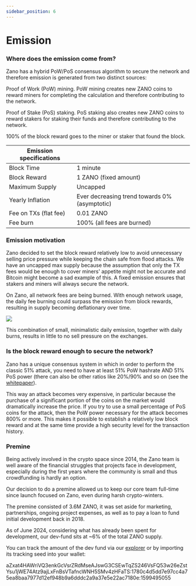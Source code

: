 ```yaml
---
sidebar_position: 6
---
```


# Emission

### Where does the emission come from?

Zano has a hybrid PoW/PoS consensus algorithm to secure the network and therefore emission is generated from two distinct sources:

Proof of Work (PoW) mining. PoW mining creates new ZANO coins to reward miners for completing the calculation and therefore contributing to the network.

Proof of Stake (PoS) staking. PoS staking also creates new ZANO coins to reward stakers for staking their funds and therefore contributing to the network.

100% of the block reward goes to the miner or staker that found the block.

| Emission specifications​ |                                               |
| ------------------------ | --------------------------------------------- |
| Block Time               | 1 minute                                      |
| Block Reward             | 1 ZANO (fixed amount)                         |
| Maximum Supply           | Uncapped                                      |
| Yearly Inflation         | Ever decreasing trend towards 0% (asymptotic) |
| Fee on TXs (flat fee)    | 0.01 ZANO                                     |
| Fee burn                 | 100% (all fees are burned)                    |

### Emission motivation

Zano decided to set the block reward relatively low to avoid unnecessary selling price pressure while keeping the chain safe from flood attacks. We have an uncapped max supply because the assumption that only the TX fees would be enough to cover miners' appetite might not be accurate and Bitcoin might become a sad example of this. A fixed emission ensures that stakers and miners will always secure the network.

On Zano, all network fees are being burned. With enough network usage, the daily fee burning could surpass the emission from block rewards, resulting in supply becoming deflationary over time.

![](https://lh7-us.googleusercontent.com/docsz/AD_4nXcM6FMZnbJSrfGOpxrOA6v7Jv4W-DqK2V-dKpED2O5DEBgV9-AEQriH0COJuT42jslNqGshmHEXZE-vLlLyNjrfP2b-CVAexn6wm6Gk21Sk41T4_Bze0Ftxq6Y1VJwsK53fi8iWo0ZY4RYFVhrPIkBn1S5E?key=wCwv72eQdn6ocfq5yu_CgQ)

This combination of small, minimalistic daily emission, together with daily burns, results in little to no sell pressure on the exchanges.

### Is the block reward enough to secure the network?

Zano has a unique consensus system in which in order to perform the classic 51% attack, you need to have at least 51% PoW hashrate AND 51% PoS power (there can also be other ratios like 20%/90% and so on (see the [whitepaper](https://github.com/hyle-team/docs/blob/master/zano/Zano_WP_1.1.pdf)).

This way an attack becomes very expensive, in particular because the purchase of a significant portion of the coins on the market would dramatically increase the price. If you try to use a small percentage of PoS coins for the attack, then the PoW power necessary for the attack becomes 800% or more. This makes it possible to establish a relatively low block reward and at the same time provide a high security level for the transaction history.

### Premine

Being actively involved in the crypto space since 2014, the Zano team is well aware of the financial struggles that projects face in development, especially during the first years where the community is small and thus crowdfunding is hardly an option.

Our decision to do a premine allowed us to keep our core team full-time since launch focused on Zano, even during harsh crypto-winters.

The premine consisted of 3.6M ZANO, it was set aside for marketing, partnerships, ongoing project expenses, as well as to pay a loan to fund initial development back in 2018.

As of June 2024, considering what has already been spent for development, our dev-fund sits at ~6% of the total ZANO supply.

You can track the amount of the dev fund via our [explorer](https://explorer.zano.org/) or by importing its tracking seed into your wallet:

aZxat4HAWriVQ3enkGcVsrZRdMseAJswG3CSEwTqZS246VsFQ53w26eZstYsu1jWE74Atz9ajLxFnBsVTafncWNH5SMv4zHFaTS:1780c4d5dd7e97cc4a75ea8baa7977d12ef948b9a6dddc2a9a37e5e22ac7180e:1599495055